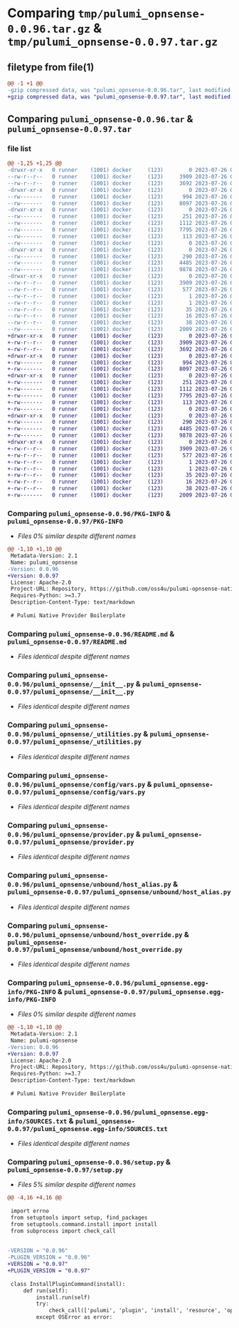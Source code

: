 # Comparing `tmp/pulumi_opnsense-0.0.96.tar.gz` & `tmp/pulumi_opnsense-0.0.97.tar.gz`

## filetype from file(1)

```diff
@@ -1 +1 @@
-gzip compressed data, was "pulumi_opnsense-0.0.96.tar", last modified: Wed Jul 26 07:42:47 2023, max compression
+gzip compressed data, was "pulumi_opnsense-0.0.97.tar", last modified: Wed Jul 26 08:01:09 2023, max compression
```

## Comparing `pulumi_opnsense-0.0.96.tar` & `pulumi_opnsense-0.0.97.tar`

### file list

```diff
@@ -1,25 +1,25 @@
-drwxr-xr-x   0 runner    (1001) docker     (123)        0 2023-07-26 07:42:47.261792 pulumi_opnsense-0.0.96/
--rw-r--r--   0 runner    (1001) docker     (123)     3909 2023-07-26 07:42:47.261792 pulumi_opnsense-0.0.96/PKG-INFO
--rw-r--r--   0 runner    (1001) docker     (123)     3692 2023-07-26 07:42:46.000000 pulumi_opnsense-0.0.96/README.md
-drwxr-xr-x   0 runner    (1001) docker     (123)        0 2023-07-26 07:42:47.261792 pulumi_opnsense-0.0.96/pulumi_opnsense/
--rw-------   0 runner    (1001) docker     (123)      994 2023-07-26 07:42:46.000000 pulumi_opnsense-0.0.96/pulumi_opnsense/__init__.py
--rw-------   0 runner    (1001) docker     (123)     8097 2023-07-26 07:42:46.000000 pulumi_opnsense-0.0.96/pulumi_opnsense/_utilities.py
-drwxr-xr-x   0 runner    (1001) docker     (123)        0 2023-07-26 07:42:47.261792 pulumi_opnsense-0.0.96/pulumi_opnsense/config/
--rw-------   0 runner    (1001) docker     (123)      251 2023-07-26 07:42:46.000000 pulumi_opnsense-0.0.96/pulumi_opnsense/config/__init__.py
--rw-------   0 runner    (1001) docker     (123)     1112 2023-07-26 07:42:46.000000 pulumi_opnsense-0.0.96/pulumi_opnsense/config/vars.py
--rw-------   0 runner    (1001) docker     (123)     7795 2023-07-26 07:42:46.000000 pulumi_opnsense-0.0.96/pulumi_opnsense/provider.py
--rw-------   0 runner    (1001) docker     (123)      113 2023-07-26 07:42:46.000000 pulumi_opnsense-0.0.96/pulumi_opnsense/pulumi-plugin.json
--rw-------   0 runner    (1001) docker     (123)        0 2023-07-26 07:42:46.000000 pulumi_opnsense-0.0.96/pulumi_opnsense/py.typed
-drwxr-xr-x   0 runner    (1001) docker     (123)        0 2023-07-26 07:42:47.261792 pulumi_opnsense-0.0.96/pulumi_opnsense/unbound/
--rw-------   0 runner    (1001) docker     (123)      290 2023-07-26 07:42:46.000000 pulumi_opnsense-0.0.96/pulumi_opnsense/unbound/__init__.py
--rw-------   0 runner    (1001) docker     (123)     4485 2023-07-26 07:42:46.000000 pulumi_opnsense-0.0.96/pulumi_opnsense/unbound/host_alias.py
--rw-------   0 runner    (1001) docker     (123)     9878 2023-07-26 07:42:46.000000 pulumi_opnsense-0.0.96/pulumi_opnsense/unbound/host_override.py
-drwxr-xr-x   0 runner    (1001) docker     (123)        0 2023-07-26 07:42:47.261792 pulumi_opnsense-0.0.96/pulumi_opnsense.egg-info/
--rw-r--r--   0 runner    (1001) docker     (123)     3909 2023-07-26 07:42:47.000000 pulumi_opnsense-0.0.96/pulumi_opnsense.egg-info/PKG-INFO
--rw-r--r--   0 runner    (1001) docker     (123)      577 2023-07-26 07:42:47.000000 pulumi_opnsense-0.0.96/pulumi_opnsense.egg-info/SOURCES.txt
--rw-r--r--   0 runner    (1001) docker     (123)        1 2023-07-26 07:42:47.000000 pulumi_opnsense-0.0.96/pulumi_opnsense.egg-info/dependency_links.txt
--rw-r--r--   0 runner    (1001) docker     (123)        1 2023-07-26 07:42:47.000000 pulumi_opnsense-0.0.96/pulumi_opnsense.egg-info/not-zip-safe
--rw-r--r--   0 runner    (1001) docker     (123)       35 2023-07-26 07:42:47.000000 pulumi_opnsense-0.0.96/pulumi_opnsense.egg-info/requires.txt
--rw-r--r--   0 runner    (1001) docker     (123)       16 2023-07-26 07:42:47.000000 pulumi_opnsense-0.0.96/pulumi_opnsense.egg-info/top_level.txt
--rw-r--r--   0 runner    (1001) docker     (123)       38 2023-07-26 07:42:47.261792 pulumi_opnsense-0.0.96/setup.cfg
--rw-------   0 runner    (1001) docker     (123)     2009 2023-07-26 07:42:46.000000 pulumi_opnsense-0.0.96/setup.py
+drwxr-xr-x   0 runner    (1001) docker     (123)        0 2023-07-26 08:01:09.746554 pulumi_opnsense-0.0.97/
+-rw-r--r--   0 runner    (1001) docker     (123)     3909 2023-07-26 08:01:09.746554 pulumi_opnsense-0.0.97/PKG-INFO
+-rw-r--r--   0 runner    (1001) docker     (123)     3692 2023-07-26 08:01:09.000000 pulumi_opnsense-0.0.97/README.md
+drwxr-xr-x   0 runner    (1001) docker     (123)        0 2023-07-26 08:01:09.742554 pulumi_opnsense-0.0.97/pulumi_opnsense/
+-rw-------   0 runner    (1001) docker     (123)      994 2023-07-26 08:01:09.000000 pulumi_opnsense-0.0.97/pulumi_opnsense/__init__.py
+-rw-------   0 runner    (1001) docker     (123)     8097 2023-07-26 08:01:09.000000 pulumi_opnsense-0.0.97/pulumi_opnsense/_utilities.py
+drwxr-xr-x   0 runner    (1001) docker     (123)        0 2023-07-26 08:01:09.746554 pulumi_opnsense-0.0.97/pulumi_opnsense/config/
+-rw-------   0 runner    (1001) docker     (123)      251 2023-07-26 08:01:09.000000 pulumi_opnsense-0.0.97/pulumi_opnsense/config/__init__.py
+-rw-------   0 runner    (1001) docker     (123)     1112 2023-07-26 08:01:09.000000 pulumi_opnsense-0.0.97/pulumi_opnsense/config/vars.py
+-rw-------   0 runner    (1001) docker     (123)     7795 2023-07-26 08:01:09.000000 pulumi_opnsense-0.0.97/pulumi_opnsense/provider.py
+-rw-------   0 runner    (1001) docker     (123)      113 2023-07-26 08:01:09.000000 pulumi_opnsense-0.0.97/pulumi_opnsense/pulumi-plugin.json
+-rw-------   0 runner    (1001) docker     (123)        0 2023-07-26 08:01:09.000000 pulumi_opnsense-0.0.97/pulumi_opnsense/py.typed
+drwxr-xr-x   0 runner    (1001) docker     (123)        0 2023-07-26 08:01:09.746554 pulumi_opnsense-0.0.97/pulumi_opnsense/unbound/
+-rw-------   0 runner    (1001) docker     (123)      290 2023-07-26 08:01:09.000000 pulumi_opnsense-0.0.97/pulumi_opnsense/unbound/__init__.py
+-rw-------   0 runner    (1001) docker     (123)     4485 2023-07-26 08:01:09.000000 pulumi_opnsense-0.0.97/pulumi_opnsense/unbound/host_alias.py
+-rw-------   0 runner    (1001) docker     (123)     9878 2023-07-26 08:01:09.000000 pulumi_opnsense-0.0.97/pulumi_opnsense/unbound/host_override.py
+drwxr-xr-x   0 runner    (1001) docker     (123)        0 2023-07-26 08:01:09.742554 pulumi_opnsense-0.0.97/pulumi_opnsense.egg-info/
+-rw-r--r--   0 runner    (1001) docker     (123)     3909 2023-07-26 08:01:09.000000 pulumi_opnsense-0.0.97/pulumi_opnsense.egg-info/PKG-INFO
+-rw-r--r--   0 runner    (1001) docker     (123)      577 2023-07-26 08:01:09.000000 pulumi_opnsense-0.0.97/pulumi_opnsense.egg-info/SOURCES.txt
+-rw-r--r--   0 runner    (1001) docker     (123)        1 2023-07-26 08:01:09.000000 pulumi_opnsense-0.0.97/pulumi_opnsense.egg-info/dependency_links.txt
+-rw-r--r--   0 runner    (1001) docker     (123)        1 2023-07-26 08:01:09.000000 pulumi_opnsense-0.0.97/pulumi_opnsense.egg-info/not-zip-safe
+-rw-r--r--   0 runner    (1001) docker     (123)       35 2023-07-26 08:01:09.000000 pulumi_opnsense-0.0.97/pulumi_opnsense.egg-info/requires.txt
+-rw-r--r--   0 runner    (1001) docker     (123)       16 2023-07-26 08:01:09.000000 pulumi_opnsense-0.0.97/pulumi_opnsense.egg-info/top_level.txt
+-rw-r--r--   0 runner    (1001) docker     (123)       38 2023-07-26 08:01:09.746554 pulumi_opnsense-0.0.97/setup.cfg
+-rw-------   0 runner    (1001) docker     (123)     2009 2023-07-26 08:01:09.000000 pulumi_opnsense-0.0.97/setup.py
```

### Comparing `pulumi_opnsense-0.0.96/PKG-INFO` & `pulumi_opnsense-0.0.97/PKG-INFO`

 * *Files 0% similar despite different names*

```diff
@@ -1,10 +1,10 @@
 Metadata-Version: 2.1
 Name: pulumi_opnsense
-Version: 0.0.96
+Version: 0.0.97
 License: Apache-2.0
 Project-URL: Repository, https://github.com/oss4u/pulumi-opnsense-native
 Requires-Python: >=3.7
 Description-Content-Type: text/markdown
 
 # Pulumi Native Provider Boilerplate
```

### Comparing `pulumi_opnsense-0.0.96/README.md` & `pulumi_opnsense-0.0.97/README.md`

 * *Files identical despite different names*

### Comparing `pulumi_opnsense-0.0.96/pulumi_opnsense/__init__.py` & `pulumi_opnsense-0.0.97/pulumi_opnsense/__init__.py`

 * *Files identical despite different names*

### Comparing `pulumi_opnsense-0.0.96/pulumi_opnsense/_utilities.py` & `pulumi_opnsense-0.0.97/pulumi_opnsense/_utilities.py`

 * *Files identical despite different names*

### Comparing `pulumi_opnsense-0.0.96/pulumi_opnsense/config/vars.py` & `pulumi_opnsense-0.0.97/pulumi_opnsense/config/vars.py`

 * *Files identical despite different names*

### Comparing `pulumi_opnsense-0.0.96/pulumi_opnsense/provider.py` & `pulumi_opnsense-0.0.97/pulumi_opnsense/provider.py`

 * *Files identical despite different names*

### Comparing `pulumi_opnsense-0.0.96/pulumi_opnsense/unbound/host_alias.py` & `pulumi_opnsense-0.0.97/pulumi_opnsense/unbound/host_alias.py`

 * *Files identical despite different names*

### Comparing `pulumi_opnsense-0.0.96/pulumi_opnsense/unbound/host_override.py` & `pulumi_opnsense-0.0.97/pulumi_opnsense/unbound/host_override.py`

 * *Files identical despite different names*

### Comparing `pulumi_opnsense-0.0.96/pulumi_opnsense.egg-info/PKG-INFO` & `pulumi_opnsense-0.0.97/pulumi_opnsense.egg-info/PKG-INFO`

 * *Files 0% similar despite different names*

```diff
@@ -1,10 +1,10 @@
 Metadata-Version: 2.1
 Name: pulumi-opnsense
-Version: 0.0.96
+Version: 0.0.97
 License: Apache-2.0
 Project-URL: Repository, https://github.com/oss4u/pulumi-opnsense-native
 Requires-Python: >=3.7
 Description-Content-Type: text/markdown
 
 # Pulumi Native Provider Boilerplate
```

### Comparing `pulumi_opnsense-0.0.96/pulumi_opnsense.egg-info/SOURCES.txt` & `pulumi_opnsense-0.0.97/pulumi_opnsense.egg-info/SOURCES.txt`

 * *Files identical despite different names*

### Comparing `pulumi_opnsense-0.0.96/setup.py` & `pulumi_opnsense-0.0.97/setup.py`

 * *Files 5% similar despite different names*

```diff
@@ -4,16 +4,16 @@
 
 import errno
 from setuptools import setup, find_packages
 from setuptools.command.install import install
 from subprocess import check_call
 
 
-VERSION = "0.0.96"
-PLUGIN_VERSION = "0.0.96"
+VERSION = "0.0.97"
+PLUGIN_VERSION = "0.0.97"
 
 class InstallPluginCommand(install):
     def run(self):
         install.run(self)
         try:
             check_call(['pulumi', 'plugin', 'install', 'resource', 'opnsense', PLUGIN_VERSION, '--server', 'github://api.github.com/oss4u/pulumi-opnsense-native'])
         except OSError as error:
```

